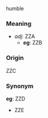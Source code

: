 humble
### Meaning
+ _adj_: ZZA
    + __eg__: ZZB

### Origin

ZZC

### Synonym

__eg__: ZZD

+ ZZE


